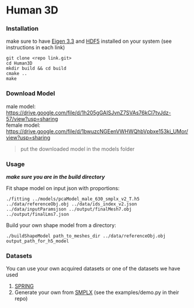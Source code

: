 # Human 3D

### Installation

make sure to have [Eigen 3.3](https://eigen.tuxfamily.org/index.php?title=Main_Page) and [HDF5](https://www.hdfgroup.org/downloads/hdf5/) installed on your system (see instructions in each link)

```{sh}
git clone <repo link.git>
cd Human3D
mkdir build && cd build
cmake ..
make
```

### Download Model

male model: https://drive.google.com/file/d/1h205gGAISJvnZ7SVAs76kCl7tvJdz-57/view?usp=sharing \
female model: https://drive.google.com/file/d/1bwuzcNGEenVWHWQhbVpbxe153ki_UMor/view?usp=sharing
> put the downloaded model in the models folder

### Usage
***make sure you are in the build directory***

Fit shape model on input json with proportions:
```{sh}
./fitting ../models/pcaModel_male_630_smplx_v2_T.h5 ../data/referenceObj.obj ../data/ids_index_v2.json ../data/inputParamsjson ../output/finalMesh7.obj ../output/finalLms7.json
```

Build your own shape model from a directory:
```{sh}
./buildShapeModel path_to_meshes_dir ../data/referenceObj.obj output_path_for_h5_model 
```

### Datasets
You can use your own acquired datasets or one of the datasets we have used 

1. [SPRING](https://graphics.soe.ucsc.edu/data/BodyModels/index.html)
2. Generate your own from [SMPLX](https://github.com/vchoutas/smplx) (see the examples/demo.py in their repo)
